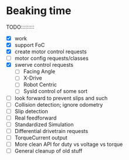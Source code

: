 # Beaking time

TODO:::::::::

- [x] work
- [x] support FoC
- [x] create motor control requests
- [ ] motor config requests/classes
- [x] swerve control requests
    - [ ] Facing Angle
    - [ ] X-Drive
    - [ ] Robot Centric
    - [ ] SysId control of some sort
- [ ] look forward to prevent slips and such
- [ ] Collision detection; ignore odometry
- [ ] Slip detection
- [ ] Real feedforward
- [ ] Standardized Simulation
- [ ] Differential drivetrain requests
- [ ] TorqueCurrent output
- [ ] More clean API for duty vs voltage vs torque
- [ ] General cleanup of old stuff